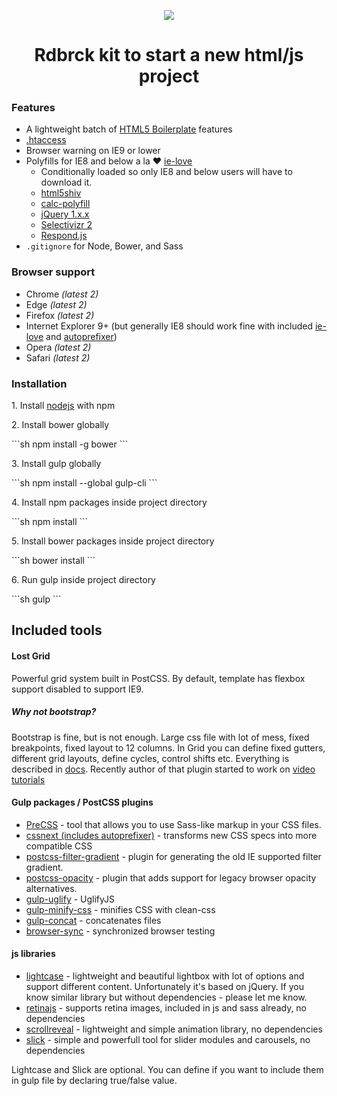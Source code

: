 <p align="center">
<img src="https://rdbrck.com/github/boilerbrck_v2.svg">
</p>

<h1 align="center">Rdbrck kit to start a new html/js project</h1>

### Features
- A lightweight batch of [HTML5 Boilerplate](https://html5boilerplate.com) features
- [.htaccess](.htaccess)
- Browser warning on IE9 or lower
- Polyfills for IE8 and below a la :heart: [ie-love](https://github.com/corysimmons/ie-love)
  - Conditionally loaded so only IE8 and below users will have to download it.
  - [html5shiv](https://github.com/aFarkas/html5shiv)
  - [calc-polyfill](https://github.com/closingtag/calc-polyfill)
  - [jQuery 1.x.x](https://jquery.com/download/)
  - [Selectivizr 2](https://github.com/corysimmons/selectivizr2)
  - [Respond.js](https://github.com/scottjehl/Respond)
- `.gitignore` for Node, Bower, and Sass

### Browser support

* Chrome *(latest 2)*
* Edge *(latest 2)*
* Firefox *(latest 2)*
* Internet Explorer 9+ (but generally IE8 should work fine with included [ie-love](https://github.com/corysimmons/ie-love) and [autoprefixer](https://github.com/postcss/autoprefixer))
* Opera *(latest 2)*
* Safari *(latest 2)*


### Installation

<p>1. Install <a href="https://nodejs.org/en/">nodejs</a> with npm</p>
<p>2. Install bower globally</p>
```sh
npm install -g bower
```
<p>3. Install gulp globally</p>
```sh
npm install --global gulp-cli
```
<p>4. Install npm packages inside project directory</p>
```sh
npm install
```
<p>5. Install bower packages inside project directory</p>
```sh
bower install
```
<p>6. Run gulp inside project directory</p>
```sh
gulp
```



## Included tools

#### Lost Grid
Powerful grid system built in PostCSS. By default, template has flexbox support disabled to support IE9.

##### Why not bootstrap?
Bootstrap is fine, but is not enough. Large css file with lot of mess, fixed breakpoints, fixed layout to 12 columns. In Grid you can define fixed gutters, different grid layouts, define cycles, control shifts etc. Everything is described in [docs](http://lostgrid.org/docs.html). Recently author of that plugin started to work on [video tutorials](https://www.youtube.com/watch?v=6FN7QU1ZxqA&list=PLHYmM0rBloyTelftsYtk93VgunoYmNkc5)

#### Gulp packages / PostCSS plugins
- [PreCSS](https://github.com/jonathantneal/precss) - tool that allows you to use Sass-like markup in your CSS files.
- [cssnext (includes autoprefixer)](http://cssnext.io/) - transforms new CSS specs into more compatible CSS
- [postcss-filter-gradient](https://github.com/yuezk/postcss-filter-gradient) - plugin for generating the old IE supported filter gradient.
- [postcss-opacity](https://github.com/iamvdo/postcss-opacity) - plugin that adds support for legacy browser opacity alternatives.
- [gulp-uglify](https://github.com/terinjokes/gulp-uglify) - UglifyJS
- [gulp-minify-css](https://www.npmjs.com/package/gulp-clean-css) - minifies CSS with clean-css
- [gulp-concat](https://www.npmjs.com/package/gulp-concat) - concatenates files
- [browser-sync](https://www.browsersync.io/) - synchronized browser testing

#### js libraries
- [lightcase](http://cornel.bopp-art.com/lightcase/) - lightweight and beautiful lightbox with lot of options and support different content. Unfortunately it's based on jQuery. If you know similar library but without dependencies - please let me know.
- [retinajs](https://github.com/imulus/retinajs) - supports retina images, included in js and sass already, no dependencies
- [scrollreveal](https://github.com/jlmakes/scrollreveal) - lightweight and simple animation library, no dependencies
- [slick](http://kenwheeler.github.io/slick/) - simple and powerfull tool for slider modules and carousels, no dependencies

Lightcase and Slick are optional. You can define if you want to include them in gulp file by declaring true/false value.

#### 

